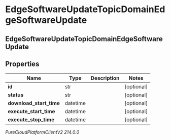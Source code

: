# EdgeSoftwareUpdateTopicDomainEdgeSoftwareUpdate

## EdgeSoftwareUpdateTopicDomainEdgeSoftwareUpdate

## Properties

|Name | Type | Description | Notes|
|------------ | ------------- | ------------- | -------------|
| **id** | str |  | [optional] |
| **status** | str |  | [optional] |
| **download_start_time** | datetime |  | [optional] |
| **execute_start_time** | datetime |  | [optional] |
| **execute_stop_time** | datetime |  | [optional] |



_PureCloudPlatformClientV2 214.0.0_
